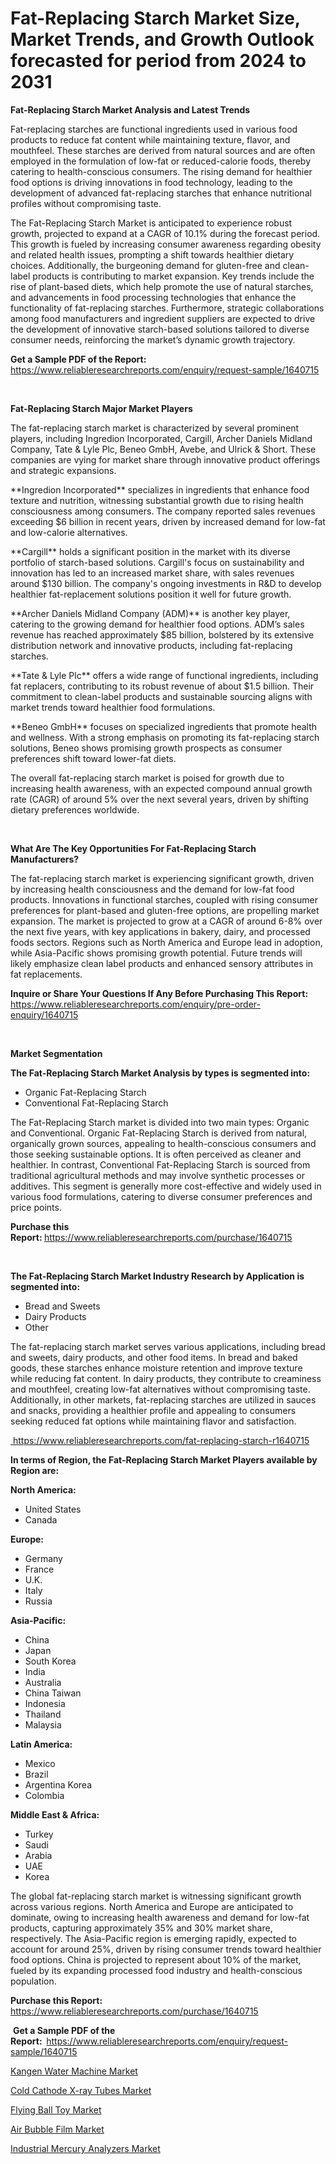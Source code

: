 <p><h1>Fat-Replacing Starch Market Size, Market Trends, and Growth Outlook forecasted for period from 2024 to 2031</h1></p><p><strong>Fat-Replacing Starch Market Analysis and Latest Trends</strong></p>
<p><p>Fat-replacing starches are functional ingredients used in various food products to reduce fat content while maintaining texture, flavor, and mouthfeel. These starches are derived from natural sources and are often employed in the formulation of low-fat or reduced-calorie foods, thereby catering to health-conscious consumers. The rising demand for healthier food options is driving innovations in food technology, leading to the development of advanced fat-replacing starches that enhance nutritional profiles without compromising taste.</p><p>The Fat-Replacing Starch Market is anticipated to experience robust growth, projected to expand at a CAGR of 10.1% during the forecast period. This growth is fueled by increasing consumer awareness regarding obesity and related health issues, prompting a shift towards healthier dietary choices. Additionally, the burgeoning demand for gluten-free and clean-label products is contributing to market expansion. Key trends include the rise of plant-based diets, which help promote the use of natural starches, and advancements in food processing technologies that enhance the functionality of fat-replacing starches. Furthermore, strategic collaborations among food manufacturers and ingredient suppliers are expected to drive the development of innovative starch-based solutions tailored to diverse consumer needs, reinforcing the market’s dynamic growth trajectory.</p></p>
<p><strong>Get a Sample PDF of the Report:&nbsp;</strong> <a href="https://www.reliableresearchreports.com/enquiry/request-sample/1640715?utm_campaign=24&utm_medium=2&utm_source=Github&utm_content=ia&utm_term=29102024&utm_id=fat-replacing-starch">https://www.reliableresearchreports.com/enquiry/request-sample/1640715</a></p>
<p>&nbsp;</p>
<p><strong>Fat-Replacing Starch Major Market Players</strong></p>
<p><p>The fat-replacing starch market is characterized by several prominent players, including Ingredion Incorporated, Cargill, Archer Daniels Midland Company, Tate & Lyle Plc, Beneo GmbH, Avebe, and Ulrick & Short. These companies are vying for market share through innovative product offerings and strategic expansions.</p><p>**Ingredion Incorporated** specializes in ingredients that enhance food texture and nutrition, witnessing substantial growth due to rising health consciousness among consumers. The company reported sales revenues exceeding $6 billion in recent years, driven by increased demand for low-fat and low-calorie alternatives.</p><p>**Cargill** holds a significant position in the market with its diverse portfolio of starch-based solutions. Cargill's focus on sustainability and innovation has led to an increased market share, with sales revenues around $130 billion. The company's ongoing investments in R&D to develop healthier fat-replacement solutions position it well for future growth.</p><p>**Archer Daniels Midland Company (ADM)** is another key player, catering to the growing demand for healthier food options. ADM’s sales revenue has reached approximately $85 billion, bolstered by its extensive distribution network and innovative products, including fat-replacing starches.</p><p>**Tate & Lyle Plc** offers a wide range of functional ingredients, including fat replacers, contributing to its robust revenue of about $1.5 billion. Their commitment to clean-label products and sustainable sourcing aligns with market trends toward healthier food formulations.</p><p>**Beneo GmbH** focuses on specialized ingredients that promote health and wellness. With a strong emphasis on promoting its fat-replacing starch solutions, Beneo shows promising growth prospects as consumer preferences shift toward lower-fat diets.</p><p>The overall fat-replacing starch market is poised for growth due to increasing health awareness, with an expected compound annual growth rate (CAGR) of around 5% over the next several years, driven by shifting dietary preferences worldwide.</p></p>
<p>&nbsp;</p>
<p><strong>What Are The Key Opportunities For Fat-Replacing Starch Manufacturers?</strong></p>
<p><p>The fat-replacing starch market is experiencing significant growth, driven by increasing health consciousness and the demand for low-fat food products. Innovations in functional starches, coupled with rising consumer preferences for plant-based and gluten-free options, are propelling market expansion. The market is projected to grow at a CAGR of around 6-8% over the next five years, with key applications in bakery, dairy, and processed foods sectors. Regions such as North America and Europe lead in adoption, while Asia-Pacific shows promising growth potential. Future trends will likely emphasize clean label products and enhanced sensory attributes in fat replacements.</p></p>
<p><strong>Inquire or Share Your Questions If Any Before Purchasing This Report:</strong> <a href="https://www.reliableresearchreports.com/enquiry/pre-order-enquiry/1640715?utm_campaign=24&utm_medium=2&utm_source=Github&utm_content=ia&utm_term=29102024&utm_id=fat-replacing-starch">https://www.reliableresearchreports.com/enquiry/pre-order-enquiry/1640715</a></p>
<p>&nbsp;</p>
<p><strong>Market Segmentation</strong></p>
<p><strong>The Fat-Replacing Starch Market Analysis by types is segmented into:</strong></p>
<p><ul><li>Organic Fat-Replacing Starch</li><li>Conventional Fat-Replacing Starch</li></ul></p>
<p><p>The Fat-Replacing Starch market is divided into two main types: Organic and Conventional. Organic Fat-Replacing Starch is derived from natural, organically grown sources, appealing to health-conscious consumers and those seeking sustainable options. It is often perceived as cleaner and healthier. In contrast, Conventional Fat-Replacing Starch is sourced from traditional agricultural methods and may involve synthetic processes or additives. This segment is generally more cost-effective and widely used in various food formulations, catering to diverse consumer preferences and price points.</p></p>
<p><strong>Purchase this Report:&nbsp;</strong><a href="https://www.reliableresearchreports.com/purchase/1640715?utm_campaign=24&utm_medium=2&utm_source=Github&utm_content=ia&utm_term=29102024&utm_id=fat-replacing-starch">https://www.reliableresearchreports.com/purchase/1640715</a></p>
<p>&nbsp;</p>
<p><strong>The Fat-Replacing Starch Market Industry Research by Application is segmented into:</strong></p>
<p><ul><li>Bread and Sweets</li><li>Dairy Products</li><li>Other</li></ul></p>
<p><p>The fat-replacing starch market serves various applications, including bread and sweets, dairy products, and other food items. In bread and baked goods, these starches enhance moisture retention and improve texture while reducing fat content. In dairy products, they contribute to creaminess and mouthfeel, creating low-fat alternatives without compromising taste. Additionally, in other markets, fat-replacing starches are utilized in sauces and snacks, providing a healthier profile and appealing to consumers seeking reduced fat options while maintaining flavor and satisfaction.</p></p>
<p><a href="https://www.reliableresearchreports.com/fat-replacing-starch-r1640715?utm_campaign=24&utm_medium=2&utm_source=Github&utm_content=ia&utm_term=29102024&utm_id=fat-replacing-starch">&nbsp;https://www.reliableresearchreports.com/fat-replacing-starch-r1640715</a></p>
<p><strong>In terms of Region, the Fat-Replacing Starch Market Players available by Region are:</strong></p>
<p>
    <p> <strong> North America: </strong>
        <ul>
            <li>United States</li>
            <li>Canada</li>
        </ul>
        </p> 
    <p> <strong> Europe: </strong>
        <ul>
            <li>Germany</li>
            <li>France</li>
            <li>U.K.</li>
            <li>Italy</li>
            <li>Russia</li>
        </ul>
        </p> 
    <p> <strong> Asia-Pacific: </strong>
        <ul>
            <li>China</li>
            <li>Japan</li>
            <li>South Korea</li>
            <li>India</li>
            <li>Australia</li>
            <li>China Taiwan</li>
            <li>Indonesia</li>
            <li>Thailand</li>
            <li>Malaysia</li>
        </ul>
        </p> 
    <p> <strong> Latin America: </strong>
        <ul>
            <li>Mexico</li>
            <li>Brazil</li>
            <li>Argentina Korea</li>
            <li>Colombia</li>
        </ul>
        </p> 
    <p> <strong> Middle East & Africa: </strong>
        <ul>
            <li>Turkey</li>
            <li>Saudi</li>
            <li>Arabia</li>
            <li>UAE</li>
            <li>Korea</li>
        </ul>
    </p>
    </p>
<p><p>The global fat-replacing starch market is witnessing significant growth across various regions. North America and Europe are anticipated to dominate, owing to increasing health awareness and demand for low-fat products, capturing approximately 35% and 30% market share, respectively. The Asia-Pacific region is emerging rapidly, expected to account for around 25%, driven by rising consumer trends toward healthier food options. China is projected to represent about 10% of the market, fueled by its expanding processed food industry and health-conscious population.</p></p>
<p><strong>Purchase this Report: </strong><a href="https://www.reliableresearchreports.com/purchase/1640715?utm_campaign=24&utm_medium=2&utm_source=Github&utm_content=ia&utm_term=29102024&utm_id=fat-replacing-starch">https://www.reliableresearchreports.com/purchase/1640715</a></p>
<p>&nbsp;<strong>Get a Sample PDF of the Report:&nbsp;&nbsp;</strong><a href="https://www.reliableresearchreports.com/enquiry/request-sample/1640715?utm_campaign=24&utm_medium=2&utm_source=Github&utm_content=ia&utm_term=29102024&utm_id=fat-replacing-starch">https://www.reliableresearchreports.com/enquiry/request-sample/1640715</a></p>
<p><strong></strong></p>
<p><p><a href="https://www.linkedin.com/pulse/market-insights-global-kangen-water-machine-forecast-innovation-sqb3c?utm_campaign=24&utm_medium=2&utm_source=Github&utm_content=ia&utm_term=29102024&utm_id=fat-replacing-starch">Kangen Water Machine Market</a></p><p><a href="https://issuu.com/reportprime-2/docs/cold-cathode-x-ray-tubes-market-siz_f83792b23eda07?utm_campaign=24&utm_medium=2&utm_source=Github&utm_content=ia&utm_term=29102024&utm_id=fat-replacing-starch">Cold Cathode X-ray Tubes Market</a></p><p><a href="https://www.linkedin.com/pulse/flying-ball-toy-market-revolution-size-share-emerging-trends-wxkbc?utm_campaign=24&utm_medium=2&utm_source=Github&utm_content=ia&utm_term=29102024&utm_id=fat-replacing-starch">Flying Ball Toy Market</a></p><p><a href="https://github.com/sakalstgliemsk/Market-Research-Report-List-1/blob/main/air-bubble-film-market.md?utm_campaign=24&utm_medium=2&utm_source=Github&utm_content=ia&utm_term=29102024&utm_id=fat-replacing-starch">Air Bubble Film Market</a></p><p><a href="https://issuu.com/reportprime-2/docs/industrial-mercury-analyzers-market_1dfcc266a4877a?utm_campaign=24&utm_medium=2&utm_source=Github&utm_content=ia&utm_term=29102024&utm_id=fat-replacing-starch">Industrial Mercury Analyzers Market</a></p></p>